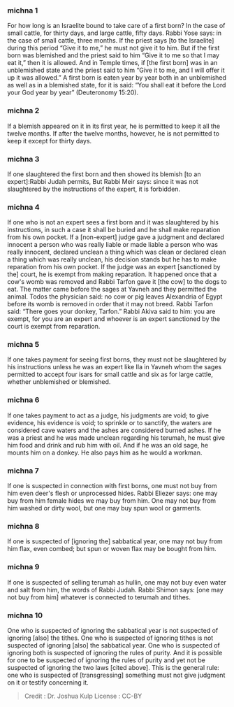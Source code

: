
### michna 1
For how long is an Israelite bound to take care of a first born? In the case of small cattle, for thirty days, and large cattle, fifty days. Rabbi Yose says: in the case of small cattle, three months. If the priest says [to the Israelite] during this period “Give it to me,” he must not give it to him. But if the first born was blemished and the priest said to him “Give it to me so that I may eat it,” then it is allowed. And in Temple times, if [the first born] was in an unblemished state and the priest said to him “Give it to me, and I will offer it up it was allowed.” A first born is eaten year by year both in an unblemished as well as in a blemished state,   for it is said: “You shall eat it before the Lord your God year by year” (Deuteronomy 15:20).

### michna 2
If a blemish appeared on it in its first year, he is permitted to keep it all the twelve months. If after the twelve months, however, he is not permitted to keep it except for thirty days.

### michna 3
If one slaughtered the first born and then showed its blemish [to an expert]:Rabbi Judah permits, But Rabbi Meir says: since it was not slaughtered by the instructions of the expert, it is forbidden.

### michna 4
If one who is not an expert sees a first born and it was slaughtered by his instructions, in such a case it shall be buried and he shall make reparation from his own pocket. If a [non-expert] judge gave a judgment and declared innocent a person who was really liable or made liable a person who was really innocent, declared unclean a thing which was clean or declared clean a thing which was really unclean, his decision stands but he has to make reparation from his own pocket. If the judge was an expert [sanctioned by the] court, he is exempt from making reparation. It happened once that a cow's womb was removed and Rabbi Tarfon gave it [the cow] to the dogs to eat. The matter came before the sages at Yavneh and they permitted the animal. Todos the physician said: no cow or pig leaves Alexandria of Egypt before its womb is removed in order that it may not breed. Rabbi Tarfon said: “There goes your donkey, Tarfon.” Rabbi Akiva said to him: you are exempt, for you are an expert and whoever is an expert sanctioned by the court is exempt from reparation.

### michna 5
If one takes payment for seeing first borns, they must not be slaughtered by his instructions unless he was an expert like Ila in Yavneh whom the sages permitted to accept four isars for small cattle and six as for large cattle, whether unblemished or blemished.

### michna 6
If one takes payment to act as a judge, his judgments are void; to give evidence, his evidence is void; to sprinkle or to sanctify, the waters are considered cave waters and the ashes are considered burned ashes. If he was a priest and he was made unclean regarding his terumah, he must give him food and drink and rub him with oil. And if he was an old sage, he mounts him on a donkey. He also pays him as he would a workman.

### michna 7
If one is suspected in connection with first borns, one must not buy from him even deer's flesh or unprocessed hides. Rabbi Eliezer says: one may buy from him female hides we may buy from him. One may not buy from him washed or dirty wool, but one may buy spun wool or garments.

### michna 8
If one is suspected of [ignoring the] sabbatical year, one may not buy from him flax, even combed; but spun or woven flax may be bought from him.

### michna 9
If one is suspected of selling terumah as hullin, one may not buy even water and salt from him, the words of Rabbi Judah. Rabbi Shimon says: [one may not buy from him] whatever is connected to terumah and tithes.

### michna 10
One who is suspected of ignoring the sabbatical year is not suspected of ignoring [also] the tithes. One who is suspected of ignoring tithes is not suspected of ignoring [also] the sabbatical year. One who is suspected of ignoring both is suspected of ignoring the rules of purity. And it is possible for one to be suspected of ignoring the rules of purity and yet not be suspected of ignoring the two laws [cited above]. This is the general rule: one who is suspected of [transgressing] something must not give judgment on it or testify concerning it.

>Credit : Dr. Joshua Kulp
>License : CC-BY